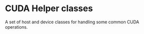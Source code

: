 
# CUDA Helper classes 

A set of host and device classes for handling some common CUDA operations.
